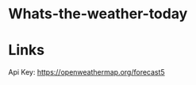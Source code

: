 # Whats-the-weather-today






















# Links


Api Key: https://openweathermap.org/forecast5 
